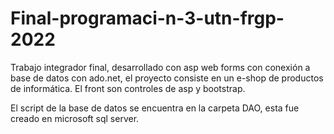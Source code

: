 # Final-programaci-n-3-utn-frgp-2022
Trabajo integrador final, desarrollado con asp web forms con conexión a base de datos con ado.net, el proyecto consiste en un e-shop de productos de informática.
El front son controles de asp y bootstrap.

El script de la base de datos se encuentra en la carpeta DAO, esta fue creado en microsoft sql server.
